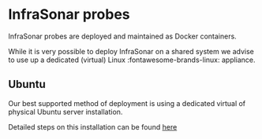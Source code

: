 # InfraSonar probes

InfraSonar probes are deployed and maintained as Docker containers.

While it is very possible to deploy InfraSonar on a shared system we advise to use up a dedicated (virtual) Linux :fontawesome-brands-linux: appliance.

## Ubuntu

Our best supported method of deployment is using a dedicated virtual of physical Ubuntu server installation.

Detailed steps on this installation can be found [here](./ubuntu_installation.md)